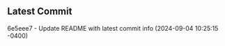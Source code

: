 
## Latest Commit
6e5eee7 - Update README with latest commit info (2024-09-04 10:25:15 -0400) <Yunxi-Zhou>
